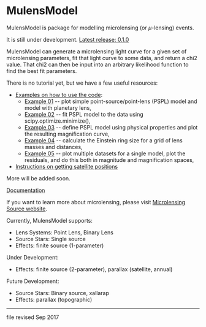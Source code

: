 # MulensModel

MulensModel is package for modelling microlensing (or $\mu$-lensing) events. 

It is still under development. [Latest release: 0.1.0](https://github.com/rpoleski/MulensModel/releases/tag/0.1.0)

MulensModel can generate a microlensing light curve for a given set of microlensing parameters, fit that light curve to some data, and return a chi2 value. That chi2 can then be input into an arbitrary likelihood function to find the best fit parameters.

There is no tutorial yet, but we have a few useful resources:

* [Examples on how to use the code](examples/):
  * [Example 01](examples/example_01_models.py) -- plot simple point-source/point-lens (PSPL) model and model with planetary lens,
  * [Example 02](examples/example_02_fitting.py) -- fit PSPL model to the data using scipy.optimize.minimize(),
  * [Example 03](examples/example_03_mulenssystem.py) -- define PSPL model using physical properties and plot the resulting magnification curve,
  * [Example 04](examples/example_04_einsteinring.py) -- calculate the Einstein ring size for a grid of lens masses and distances,
  * [Example 05](examples/example_05_MB08310.py) -- plot multiple datasets for a single model, plot the residuals, and do this both in magnitude and magnification spaces,
* [Instructions on getting satellite positions](documents/Horizons_manual.md)

More will be added soon.

[Documentation](https://rpoleski.github.io/MulensModel/)

If you want to learn more about microlensing, please visit [Microlensing Source website](http://microlensing-source.org/).

Currently, MulensModel supports:
* Lens Systems: Point Lens, Binary Lens
* Source Stars: Single source
* Effects: finite source (1-parameter)

Under Development:
* Effects: finite source (2-parameter), parallax (satellite, annual)

Future Development:
* Source Stars: Binary source, xallarap
* Effects: parallax (topographic)

---

file revised Sep 2017

